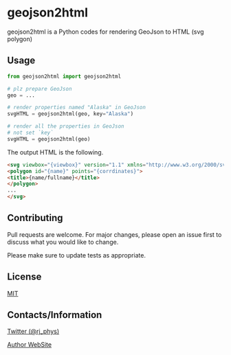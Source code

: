 # geojson2html

geojson2html is a Python codes for rendering GeoJson to HTML (svg polygon)

## Usage

```python
from geojson2html import geojson2html

# plz prepare GeoJson 
geo = ...

# render properties named "Alaska" in GeoJson
svgHTML = geojson2html(geo, key="Alaska")

# render all the properties in GeoJson
# not set `key`
svgHTML = geojson2html(geo)
```

The output HTML is the following.

```html
<svg viewbox="{viewbox}" version="1.1" xmlns="http://www.w3.org/2000/svg">
<polygon id="{name}" points="{corrdinates}">
<title>{name/fullname}</title>
</polygon>
...
</svg>
```

## Contributing

Pull requests are welcome. For major changes, please open an issue first
to discuss what you would like to change.

Please make sure to update tests as appropriate.

## License

[MIT](https://choosealicense.com/licenses/mit/)

## Contacts/Information
[Twitter (@rj_phys)](https://www.twitter.com/rj_phys)

[Author WebSite](https://rjchiba.vercel.app)